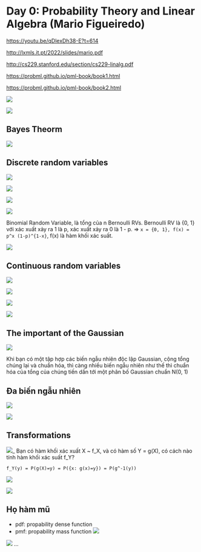 # Day 0: Probability Theory and Linear Algebra (Mario Figueiredo)
https://youtu.be/qDlexDh38-E?t=614

http://lxmls.it.pt/2022/slides/mario.pdf

http://cs229.stanford.edu/section/cs229-linalg.pdf

https://probml.github.io/pml-book/book1.html

https://probml.github.io/pml-book/book2.html

![](files/0-00.png)

![](files/0-01.png)

## Bayes Theorm
![](files/0-02.png)

## Discrete random variables
![](files/0-03.png)

![](files/0-04.png)

![](files/0-05.png)

![](files/0-06.png)

Binomial Random Variable, là tổng của n Bernoulli RVs.
Bernoulli RV là {0, 1} với xác xuất xảy ra 1 là p, xác xuất xảy ra 0 là 1 - p.
=> `x = {0, 1}, f(x) = p^x (1-p)^{1-x}`, f(x) là hàm khối xác suất.

![](files/0-07.png)

## Continuous random variables
![](files/0-08.png)

![](files/0-09.png)

![](files/0-10.png)

![](files/0-11.png)

## The important of the Gaussian
![](files/0-12.png)

Khi bạn có một tập hợp các biến ngẫu nhiên độc lập Gaussian, cộng tổng chúng lại và chuẩn hóa, thì càng nhiều biến ngẫu nhiên như thế thì chuẩn hóa của tổng của chúng tiến dần tới một phân bố Gaussian chuẩn N(0, 1)

## Đa biến ngẫu nhiên

![](files/0-13.png)

![](files/0-14.png)

## Transformations

![](files/0-15.png)_
Bạn có hàm khối xác xuất X ~ f_X, và có hàm số Y = g(X), có cách nào tính hàm khối xác suất f_Y?

`f_Y(y) = P(g(X)=y) = P({x: g(x)=y}) = P(g^-1(y))`

![](files/0-16.png)

![](files/0-17.png)

## Họ hàm mũ
- pdf: propability dense function
- pmf: propability mass function
![](files/0-18.png)

![](files/0-19.png)
...